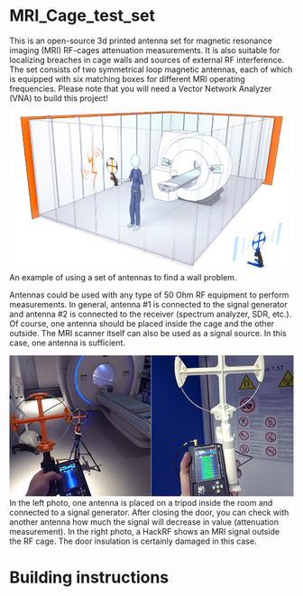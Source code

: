 # MRI_Cage_test_set
This is an open-source 3d printed antenna set for magnetic resonance imaging (MRI) RF-cages attenuation measurements. It is also suitable for localizing breaches in cage walls and sources of external RF interference. The set consists of two symmetrical loop magnetic antennas, each of which is equipped with six matching boxes for different MRI operating frequencies. Please note that you will need a Vector Network Analyzer (VNA) to build this project!

![Antenna set example picture](/Pictures/01_Cage.jpg)
An example of using a set of antennas to find a wall problem. 

Antennas could be used with any type of 50 Ohm RF equipment to perform measurements. In general, antenna #1 is connected to the signal generator and antenna #2 is connected to the receiver (spectrum analyzer, SDR, etc.). Of course, one antenna should be placed inside the cage and the other outside. The MRI scanner itself can also be used as a signal source. In this case, one antenna is sufficient.

![Measurements example picture](/Pictures/02_Tests.jpg)
In the left photo, one antenna is placed on a tripod inside the room and connected to a signal generator. After closing the door, you can check with another antenna how much the signal will decrease in value (attenuation measurement). In the right photo, a HackRF shows an MRI signal outside the RF cage. The door insulation is certainly  damaged in this case.

# Building instructions

